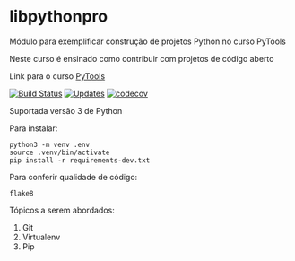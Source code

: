 # libpythonpro

Módulo para exemplificar construção de projetos Python no curso PyTools

Neste curso é ensinado como contribuir com projetos de código aberto

Link para o curso [PyTools](https://www.python.pro.br/modulos/descricao/pytools/)

[![Build Status](https://travis-ci.com/victoraugusto6/pythonprolib.svg?branch=master)](https://travis-ci.com/victoraugusto6/pythonprolib)
[![Updates](https://pyup.io/repos/github/victoraugusto6/pythonprolib/shield.svg)](https://pyup.io/repos/github/victoraugusto6/pythonprolib/)
[![codecov](https://codecov.io/gh/victoraugusto6/pythonprolib/branch/master/graph/badge.svg?token=4L9Z9UC201)](https://codecov.io/gh/victoraugusto6/pythonprolib)

Suportada versão 3 de Python

Para instalar:

```console
python3 -m venv .env
source .venv/bin/activate
pip install -r requirements-dev.txt
```

Para conferir qualidade de código:

```console
flake8
```

Tópicos a serem abordados:

1. Git
1. Virtualenv
1. Pip